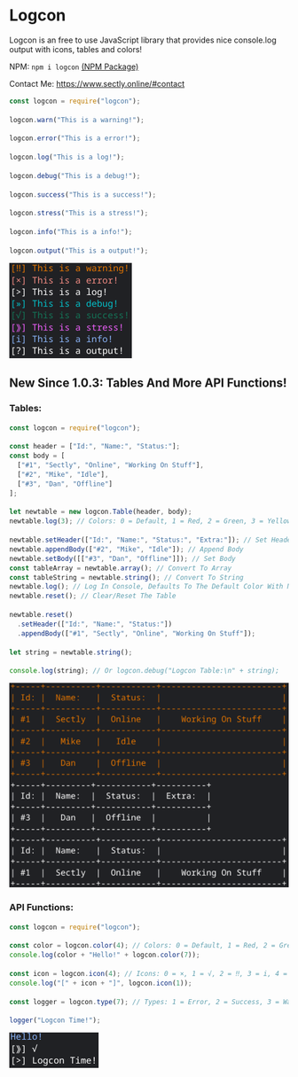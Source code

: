 # Logcon
Logcon is an free to use JavaScript library that provides nice console.log output with icons, tables and colors!

NPM: `npm i logcon` [(NPM Package)](https://www.npmjs.com/package/logcon)

Contact Me: https://www.sectly.online/#contact

```js
const logcon = require("logcon");

logcon.warn("This is a warning!");

logcon.error("This is a error!");

logcon.log("This is a log!");

logcon.debug("This is a debug!");

logcon.success("This is a success!");

logcon.stress("This is a stress!");

logcon.info("This is a info!");

logcon.output("This is a output!");
```

![Preview Image](https://github.com/Sectly/logcon/blob/main/screenshots/logcon_example_1.png?raw=true)

## New Since 1.0.3: Tables And More API Functions!

### Tables:

```js
const logcon = require("logcon");

const header = ["Id:", "Name:", "Status:"];
const body = [
  ["#1", "Sectly", "Online", "Working On Stuff"], 
  ["#2", "Mike", "Idle"],
  ["#3", "Dan", "Offline"]
];
 
let newtable = new logcon.Table(header, body);
newtable.log(3); // Colors: 0 = Default, 1 = Red, 2 = Green, 3 = Yellow, 4 = Blue, 5 = Purple, 6 = Dark Blue, 7 = White, 8 = Whiteish. (Default = White)

newtable.setHeader(["Id:", "Name:", "Status:", "Extra:"]); // Set Header
newtable.appendBody(["#2", "Mike", "Idle"]); // Append Body
newtable.setBody([["#3", "Dan", "Offline"]]); // Set Body
const tableArray = newtable.array(); // Convert To Array
const tableString = newtable.string(); // Convert To String
newtable.log(); // Log In Console, Defaults To The Default Color With No Color Input
newtable.reset(); // Clear/Reset The Table

newtable.reset()
  .setHeader(["Id:", "Name:", "Status:"])
  .appendBody(["#1", "Sectly", "Online", "Working On Stuff"]);

let string = newtable.string();

console.log(string); // Or logcon.debug("Logcon Table:\n" + string);
```

![Preview Image](https://github.com/Sectly/logcon/blob/main/screenshots/logcon_example_2.png?raw=true)

### API Functions:

```js
const logcon = require("logcon");

const color = logcon.color(4); // Colors: 0 = Default, 1 = Red, 2 = Green, 3 = Yellow, 4 = Blue, 5 = Purple, 6 = Dark Blue, 7 = White, 8 = Whiteish. (Default = White)
console.log(color + "Hello!" + logcon.color(7));

const icon = logcon.icon(4); // Icons: 0 = ×, 1 = √, 2 = ‼, 3 = i, 4 = ⟫, 5 = », 6 = >, 7 = ?, 8 = ›
console.log("[" + icon + "]", logcon.icon(1));

const logger = logcon.type(7); // Types: 1 = Error, 2 = Success, 3 = Warn, 4 = Info, 5 = Stress, 6 = Debug, 7 = Log, 8 = Output.

logger("Logcon Time!");
```

![Preview Image](https://github.com/Sectly/logcon/blob/main/screenshots/logcon_example_3.png?raw=true)
